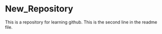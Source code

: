 # New_Repository
This is a repository for learning github.
This is the second line in the readme file.
